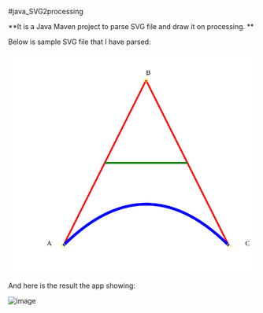 #java_SVG2processing

**It is a Java Maven project to parse SVG file and draw it on processing.
**

<!-- I tried to use Java Batik Toolkit for parsing SVG, but no luck. It took long time to explore it and use it in easier way. I prefered to use XML parse library from Java as my SVG is super simple well organized XML file.  -->


Below is sample SVG file that I have parsed:

![SVG](https://raw.githubusercontent.com/lev-s/java_SVG2processing/main/test.svg)



And here is the result the app showing:

![image](https://user-images.githubusercontent.com/34050903/162161936-1a220e9a-789c-4d8f-9805-b04cd5d29ec4.png)

